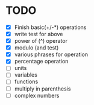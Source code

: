 # TODO

- [x] Finish basic(+/-\*) operations
- [x] write test for above
- [x] power of (^) operator
- [x] modulo (and test)
- [x] various phrases for operation
- [x] percentage operation
- [ ] units
- [ ] variables
- [ ] functions
- [ ] multiply in parenthesis
- [ ] complex numbers

